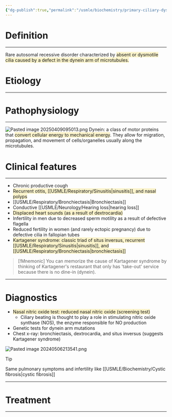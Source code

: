 ```yaml
---
{"dg-publish":true,"permalink":"/usmle/biochemistry/primary-ciliary-dyskinesia/","tags":["t1"]}
---
```


# Definition
---
Rare autosomal recessive disorder characterized by <span style="background:rgba(240, 200, 0, 0.2)">absent or dysmotile cilia caused by a defect in the dynein arm of microtubules.</span>

# Etiology
---

# Pathophysiology
---
![Pasted image 20250409095013.png](/img/user/appendix/Pasted%20image%2020250409095013.png)
Dynein: a class of motor proteins that <span style="background:rgba(240, 200, 0, 0.2)">convert cellular energy to mechanical energy</span>. They allow for migration, propagation, and movement of cells/organelles usually along the microtubules.
# Clinical features
---
- Chronic productive cough
- <span style="background:rgba(240, 200, 0, 0.2)">Recurrent otitis, [[USMLE/Respiratory/Sinusitis\|sinusitis]], and nasal polyps</span>
- [[USMLE/Respiratory/Bronchiectasis\|Bronchiectasis]]
- Conductive [[USMLE/Neurology/Hearing loss\|hearing loss]]
- <span style="background:rgba(240, 200, 0, 0.2)">Displaced heart sounds (as a result of dextrocardia)</span>
- Infertility in men due to decreased sperm motility as a result of defective flagella
- Reduced fertility in women (and rarely ectopic pregnancy) due to defective cilia in fallopian tubes
- <span style="background:rgba(240, 200, 0, 0.2)">Kartagener syndrome: classic triad of situs inversus, recurrent [[USMLE/Respiratory/Sinusitis\|sinusitis]], and [[USMLE/Respiratory/Bronchiectasis\|bronchiectasis]]</span>

>[!Mnemonic] 
>You can memorize the cause of Kartagener syndrome by thinking of Kartagener's restaurant that only has 'take-out' service because there is no dine-in (dynein).

---
# Diagnostics
- <span style="background:rgba(240, 200, 0, 0.2)">Nasal nitric oxide test: reduced nasal nitric oxide (screening test)</span>
	- Ciliary beating is thought to play a role in stimulating nitric oxide synthase (NOS), the enzyme responsible for NO production
- Genetic tests for dynein arm mutations
- Chest x-ray: bronchiectasis, dextrocardia, and situs inversus (suggests Kartagener syndrome) 

![Pasted image 20240506213541.png](/img/user/appendix/Pasted%20image%2020240506213541.png)
>[!tip] 
>Same pulmonary symptoms and infertility like [[USMLE/Biochemistry/Cystic fibrosis\|cystic fibrosis]]

---
# Treatment


---

